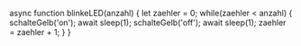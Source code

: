 async function blinkeLED(anzahl) {
  let zaehler = 0;
  while(zaehler < anzahl) {
    schalteGelb('on');
    await sleep(1);
    schalteGelb('off');
    await sleep(1);
    zaehler = zaehler + 1;
  }
}